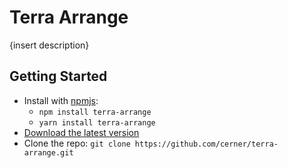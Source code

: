 # Terra Arrange

 {insert description}

## Getting Started

- Install with [npmjs](https://www.npmjs.com): 
  - `npm install terra-arrange` 
  - `yarn install terra-arrange` 
- [Download the latest version](https://github.com/cerner/terra-arrange/archive/master.zip)
- Clone the repo: `git clone https://github.com/cerner/terra-arrange.git`
